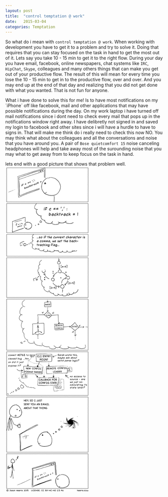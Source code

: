 ```yaml
---
layout: post
title:  "control temptation @ work"
date:   2015-03-04
categories: Temptation
---
```


So what do i mean with `control temptation @ work`. When working with development you have to get it to a problem and try to solve it. Doing that requires that you can stay focused on the task in hand to get the most out of it. Lets say you take 10 - 15 min to get it to the right flow. During your day you have email, facebook, online newspapers, chat systems like `IRC`, `HipChat`, `Skype`, colleagues and many others things that can make you get out of your productive flow. The result of this will mean for every time you lose the 10 - 15 min to get in to the productive flow, over and over. And you may end up at the end of that day and realizing that you did not get done with what you wanted. That is not fun for anyone. 

What i have done to solve this for me! Is to have most notifications on my ´iPhone´ off like facebook, mail and other applications that may have possible notifications during the day. On my work laptop i have turned off mail notifications since i dont need to check every mail that pops up in the notifications window right away. I have delibretly not signed in and saved my login to facebook and other sites since i will have a hurdle to have to signs in. That will make me think do i really need to check this now NO. You may think what about the colleagues and all the conversations and noise that you have around you. A pair of `Bose quietcomfort 15` noise canceling headphones will help and take away most of the surounding noise that you may what to get away from to keep focus on the task in hand. 

lets end with a good picture that shows that problem well. 
![Alt text](/imgs/ProgrammerInterrupted.png)

